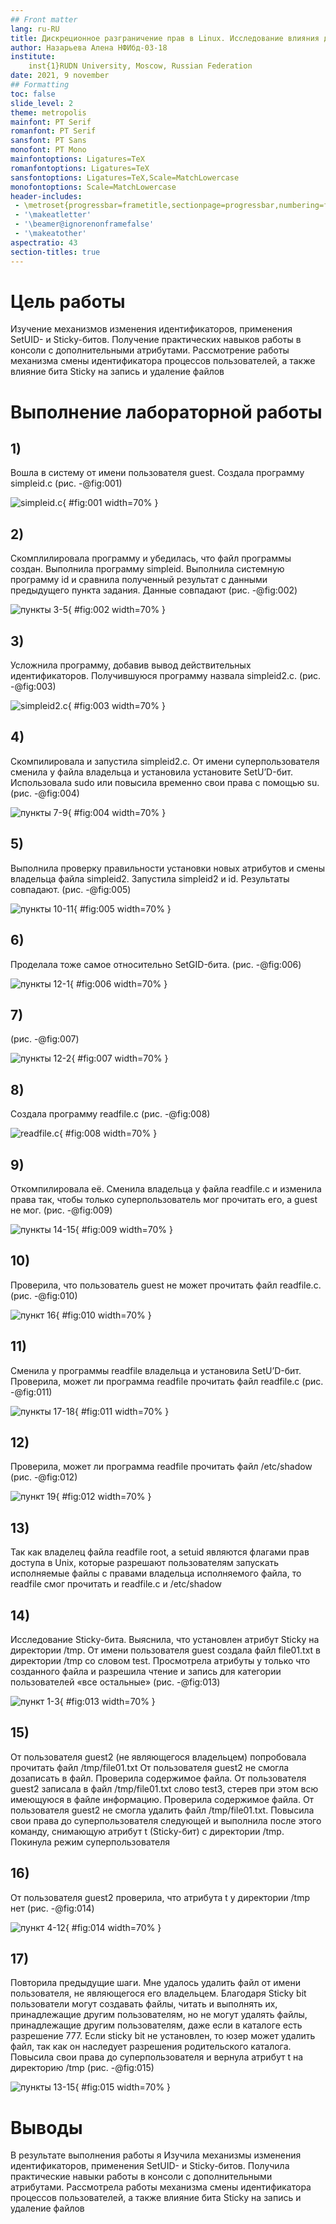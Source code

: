 ```yaml
---
## Front matter
lang: ru-RU
title: Дискреционное разграничение прав в Linux. Исследование влияния дополнительных атрибутов
author: Назарьева Алена НФИбд-03-18
institute:
	inst{1}RUDN University, Moscow, Russian Federation
date: 2021, 9 november
## Formatting
toc: false
slide_level: 2
theme: metropolis
mainfont: PT Serif
romanfont: PT Serif
sansfont: PT Sans
monofont: PT Mono
mainfontoptions: Ligatures=TeX
romanfontoptions: Ligatures=TeX
sansfontoptions: Ligatures=TeX,Scale=MatchLowercase
monofontoptions: Scale=MatchLowercase
header-includes:
 - \metroset{progressbar=frametitle,sectionpage=progressbar,numbering=fraction}
 - '\makeatletter'
 - '\beamer@ignorenonframefalse'
 - '\makeatother'
aspectratio: 43
section-titles: true
---
```

# Цель работы

Изучение механизмов изменения идентификаторов, применения
SetUID- и Sticky-битов. Получение практических навыков работы в консоли с дополнительными атрибутами. Рассмотрение работы механизма смены идентификатора процессов пользователей, а также влияние бита
Sticky на запись и удаление файлов

# Выполнение лабораторной работы

## 1)
Вошла в систему от имени пользователя guest. Создала программу simpleid.c (рис. -@fig:001)

![simpleid.c](1.jpg){ #fig:001 width=70% }

## 2)
Скомплилировала программу и убедилась, что файл программы создан. Выполнила программу simpleid.
Выполнила системную программу id и сравнила полученный результат с данными предыдущего пункта задания. Данные совпадают (рис. -@fig:002)

![пункты 3-5](2.jpg){ #fig:002 width=70% }

## 3)
Усложнила программу, добавив вывод действительных идентификаторов. Получившуюся программу назвала simpleid2.c.
(рис. -@fig:003)

![simpleid2.c](3.jpg){ #fig:003 width=70% }

## 4)
Скомпилировала и запустила simpleid2.c. От имени суперпользователя сменила у файла владельца
и установила установите SetU’D-бит. Использовала sudo или повысила временно свои права с
помощью su.(рис. -@fig:004)

![пункты 7-9](4.jpg){ #fig:004 width=70% }

## 5)
Выполнила проверку правильности установки новых атрибутов и смены
владельца файла simpleid2. Запустила simpleid2 и id. Результаты совпадают. (рис. -@fig:005)

![пункты 10-11](5.jpg){ #fig:005 width=70% }

## 6)
Проделала тоже самое относительно SetGID-бита. (рис. -@fig:006)

![пункты 12-1](6.jpg){ #fig:006 width=70% }

## 7)
(рис. -@fig:007)

![пункты 12-2](7.jpg){ #fig:007 width=70% }

## 8)
Создала программу readfile.c (рис. -@fig:008)

![readfile.c](8.jpg){ #fig:008 width=70% }

## 9)
Откомпилировала её. Сменила владельца у файла readfile.c и изменила права так, чтобы
только суперпользователь мог прочитать его, a guest не мог. (рис. -@fig:009)

![пункты 14-15](9.jpg){ #fig:009 width=70% }

## 10)
Проверила, что пользователь guest не может прочитать файл readfile.c. (рис. -@fig:010)

![пункт 16](10.jpg){ #fig:010 width=70% }

## 11)
Сменила у программы readfile владельца и установила SetU’D-бит. Проверила, может ли
программа readfile прочитать файл readfile.c (рис. -@fig:011)

![пункты 17-18](11.jpg){ #fig:011 width=70% }

## 12)
Проверила, может ли программа readfile прочитать файл /etc/shadow (рис. -@fig:012)

![пункт 19](12.jpg){ #fig:012 width=70% }

## 13)
Так как владелец файла readfile root, а setuid являются флагами прав доступа в Unix, которые разрешают пользователям запускать исполняемые файлы с правами владельца исполняемого файла, то readfile смог прочитать и readfile.c и /etc/shadow

## 14)
Исследование Sticky-бита. Выяснила, что установлен атрибут Sticky на директории /tmp.
От имени пользователя guest создала файл file01.txt в директории /tmp со словом test.
Просмотрела атрибуты у только что созданного файла и разрешила чтение и запись для
категории пользователей «все остальные»
(рис. -@fig:013)

![пункт 1-3](13.jpg){ #fig:013 width=70% }

## 15)
От пользователя guest2 (не являющегося владельцем) попробовала прочитать файл /tmp/file01.txt
От пользователя guest2 не смогла дозаписать в файл. Проверила содержимое файла. От
пользователя guest2 записала в файл /tmp/file01.txt слово test3, стерев при этом всю
имеющуюся в файле информацию. Проверила содержимое файла. От пользователя guest2 не
смогла удалить файл /tmp/file01.txt. Повысила свои права до суперпользователя следующей
и выполнила после этого команду, снимающую атрибут t (Sticky-бит) с
директории /tmp. Покинула режим суперпользователя

## 16)
От пользователя guest2 проверила, что атрибута t у директории /tmp нет (рис. -@fig:014)

![пункт 4-12](14.jpg){ #fig:014 width=70% }

## 17)
Повторила предыдущие шаги. Мне удалось удалить файл от имени пользователя, не являющегося
его владельцем. Благодаря Sticky bit пользователи могут создавать файлы, читать и выполнять
их, принадлежащие другим пользователям, но не могут удалять файлы, принадлежащие другим
пользователям, даже если в каталоге есть разрешение 777. Если sticky bit не установлен,
то юзер может удалить файл, так как он наследует разрешения родительского каталога. Повысила
свои права до суперпользователя и вернула атрибут t на директорию /tmp (рис. -@fig:015)

![пункты 13-15](15.jpg){ #fig:015 width=70% }

# Выводы

В результате выполнения работы я Изучила механизмы изменения идентификаторов, применения
SetUID- и Sticky-битов. Получила практические навыки работы в консоли с дополнительными атрибутами. Рассмотрела работы механизма смены идентификатора процессов пользователей, а также влияние бита
Sticky на запись и удаление файлов
